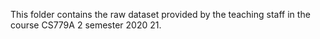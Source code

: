 This folder contains the raw dataset provided by the teaching staff in the course CS779A 2 semester 2020 21.
